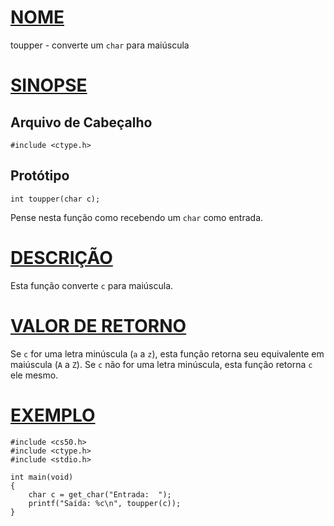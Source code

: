 # [NOME](#nome)

toupper - converte um `char` para maiúscula

# [SINOPSE](#sinopse)

## Arquivo de Cabeçalho

    #include <ctype.h>

## Protótipo

    int toupper(char c);

Pense nesta função como recebendo um `char` como entrada.

# [DESCRIÇÃO](#descrição)

Esta função converte `c` para maiúscula.

# [VALOR DE RETORNO](#valor-de-retorno)

Se `c` for uma letra minúscula (`a` a `z`), esta função retorna seu equivalente em maiúscula (`A` a `Z`). Se `c` não for uma letra minúscula, esta função retorna `c` ele mesmo.

# [EXEMPLO](#exemplo)

    #include <cs50.h>
    #include <ctype.h>
    #include <stdio.h>

    int main(void)
    {
        char c = get_char("Entrada:  ");
        printf("Saída: %c\n", toupper(c));
    }
